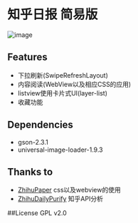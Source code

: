 # 知乎日报 简易版
![image](https://raw.github.com/Kay-Wu/Zhihu/master/demo.gif)

## Features
* 下拉刷新(SwipeRefreshLayout)
* 内容阅读(WebView以及相应CSS的应用)
* listview使用卡片式UI(layer-list)
* 收藏功能


## Dependencies
* gson-2.3.1
* universal-image-loader-1.9.3

## Thanks to
* [ZhihuPaper](https://github.com/cundong/ZhihuPaper) css以及webview的使用
* [ZhihuDailyPurify](https://github.com/izzyleung/ZhihuDailyPurify) 知乎API分析

##License
GPL v2.0
